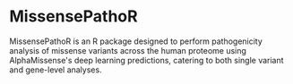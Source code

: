 # MissensePathoR
MissensePathoR is an R package designed to perform pathogenicity analysis of missense variants across the human proteome using AlphaMissense's deep learning predictions, catering to both single variant and gene-level analyses. 
